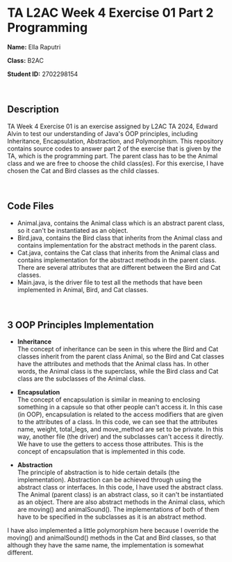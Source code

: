 # TA L2AC Week 4 Exercise 01 Part 2 Programming

**Name:** Ella Raputri

**Class:** B2AC

**Student ID:** 2702298154

<br>

## Description
TA Week 4 Exercise 01 is an exercise assigned by L2AC TA 2024, Edward Alvin to test our understanding of Java's OOP principles, including Inheritance, Encapsulation, Abstraction, and Polymorphism. This repository contains source codes to answer part 2 of the exercise that is given by the TA, which is the programming part. The parent class has to be the Animal class and we are free to choose the child class(es). For this exercise, I have chosen the Cat and Bird classes as the child classes. 

<br>

## Code Files
- Animal.java, contains the Animal class which is an abstract parent class, so it can't be instantiated as an object.
- Bird.java, contains the Bird class that inherits from the Animal class and contains implementation for the abstract methods in the parent class.
- Cat.java, contains the Cat class that inherits from the Animal class and contains implementation for the abstract methods in the parent class. There are several attributes that are different between the Bird and Cat classes.
- Main.java, is the driver file to test all the methods that have been implemented in Animal, Bird, and Cat classes.

<br>

## 3 OOP Principles Implementation
- **Inheritance** <br>
The concept of inheritance can be seen in this where the Bird and Cat classes inherit from the parent class Animal, so the Bird and Cat classes have the attributes and methods that the Animal class has. In other words, the Animal class is the superclass, while the Bird class and Cat class are the subclasses of the Animal class.

- **Encapsulation** <br>
The concept of encapsulation is similar in meaning to enclosing something in a capsule so that other people can't access it. In this case (in OOP), encapsulation is related to the access modifiers that are given to the attributes of a class. In this code, we can see that the attributes name, weight, total_legs, and move_method are set to be private. In this way, another file (the driver) and the subclasses can't access it directly. We have to use the getters to access those attributes. This is the concept of encapsulation that is implemented in this code.

- **Abstraction** <br>
The principle of abstraction is to hide certain details (the implementation). Abstraction can be achieved through using the abstract class or interfaces. In this code, I have used the abstract class. The Animal (parent class) is an abstract class, so it can't be instantiated as an object. There are also abstract methods in the Animal class, which are moving() and animalSound(). The implementations of both of them have to be specified in the subclasses as it is an abstract method.

I have also implemented a little polymorphism here because I override the moving() and animalSound() methods in the Cat and Bird classes, so that although they have the same name, the implementation is somewhat different. 





<br>

